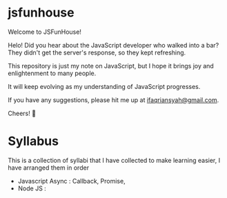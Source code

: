 # jsfunhouse

Welcome to JSFunHouse!

Helo! Did you hear about the JavaScript developer who walked into a bar? They didn't get the server's response, so they kept refreshing.

This repository is just my note on JavaScript, but I hope it brings joy and enlightenment to many people.

It will keep evolving as my understanding of JavaScript progresses.

If you have any suggestions, please hit me up at ifaqriansyah@gmail.com.

Cheers! 🎉

# Syllabus

This is a collection of syllabi that I have collected to make learning easier, I have arranged them in order

- Javascript Async : Callback, Promise, 
- Node JS : 